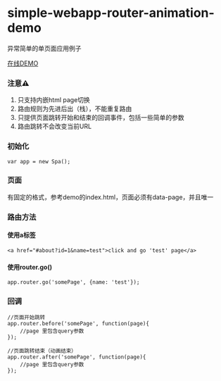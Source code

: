 # simple-webapp-router-animation-demo
异常简单的单页面应用例子

[在线DEMO](http://codepen.io/hejx/pen/eJKwPm)


### 注意⚠️
1. 只支持内嵌html page切换
2. 路由规则为先进后出（栈），不能重复路由
3. 只提供页面跳转开始和结束的回调事件，包括一些简单的参数
4. 路由跳转不会改变当前URL

### 初始化

````
var app = new Spa();
````

### 页面 

有固定的格式，参考demo的index.html，页面必须有data-page，并且唯一

### 路由方法

#### 使用a标签

```
<a href="#about?id=1&name=test">click and go 'test' page</a>
```

#### 使用router.go()

```
app.router.go('somePage', {name: 'test'});
```

### 回调

```
//页面开始跳转
app.router.before('somePage', function(page){
    //page 里包含query参数
});

//页面跳转结束（动画结束）
app.router.after('somePage', function(page){
    //page 里包含query参数
});
```
